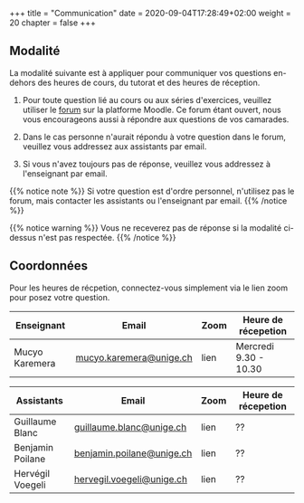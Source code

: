 +++
title = "Communication"
date = 2020-09-04T17:28:49+02:00
weight = 20 
chapter = false
+++

## Modalité 
La modalité suivante est à appliquer pour communiquer vos questions en-dehors des heures de cours, du tutorat et des heures de réception.

1) Pour toute question lié au cours ou aux séries d'exercices, veuillez utiliser le [forum](https://moodle.unige.ch/mod/forum/view.php?id=310862) sur la platforme Moodle. Ce forum étant ouvert, nous vous encourageons aussi à répondre aux questions de vos camarades.

2) Dans le cas personne n'aurait répondu à votre question dans le forum, veuillez vous addressez aux assistants par email.

3) Si vous n'avez toujours pas de réponse, veuillez vous addressez à l'enseignant par email.

{{% notice note %}}
Si votre question est d'ordre personnel, n'utilisez pas le forum, mais contacter les assistants ou l'enseignant par email.
{{% /notice %}}

{{% notice warning %}}
Vous ne receverez pas de réponse si la modalité ci-dessus n'est pas respectée.
{{% /notice %}}

## Coordonnées

Pour les heures de récpetion, connectez-vous simplement via le lien zoom pour posez votre question.

| Enseignant | Email | Zoom |  Heure de récepetion |
| ------ | ------ |  ----------- |----------- |
| Mucyo Karemera   | mucyo.karemera@unige.ch  | lien  | Mercredi 9.30 - 10.30  |


| Assistants  | Email | Zoom |  Heure de récepetion |
| ------ | ------ |  ----------- |----------- |
| Guillaume Blanc   | guillaume.blanc@unige.ch  | lien  | ??  |
| Benjamin Poilane | benjamin.poilane@unige.ch |  lien  | ??  |
| Hervégil Voegeli    | hervegil.voegeli@unige.ch | lien  | ??  |


<!--
Vous pouvez directement prendre contact avec l'enseignant ou les assistants par email. 


Vous avez aussi la possiblité d'utliser le [forum](https://moodle.unige.ch/mod/forum/view.php?id=310862) sur la platforme Moodle pour poser vos questions ou répondre aux questions d'autres étudiant-e-s. 
-->
